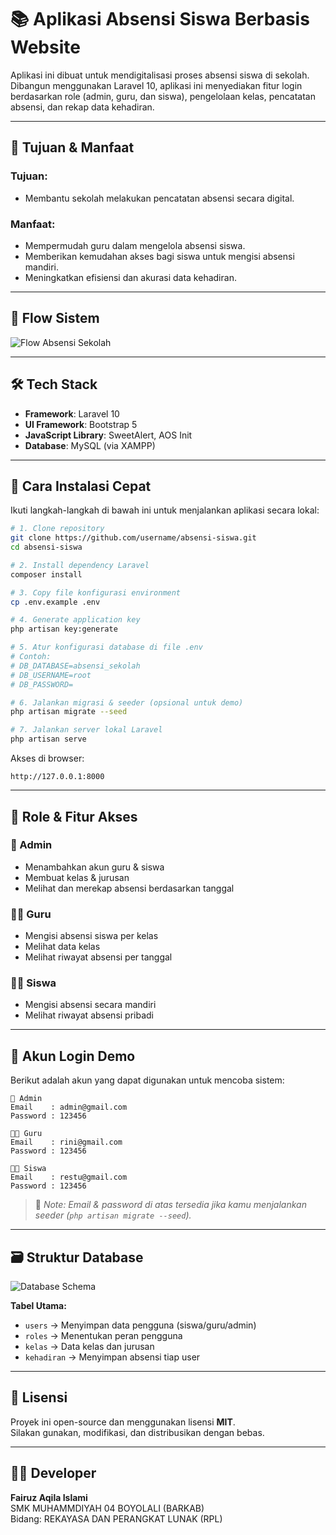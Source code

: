 
# 📚 Aplikasi Absensi Siswa Berbasis Website

Aplikasi ini dibuat untuk mendigitalisasi proses absensi siswa di sekolah. Dibangun menggunakan Laravel 10, aplikasi ini menyediakan fitur login berdasarkan role (admin, guru, dan siswa), pengelolaan kelas, pencatatan absensi, dan rekap data kehadiran.

---

## 🎯 Tujuan & Manfaat

### Tujuan:
- Membantu sekolah melakukan pencatatan absensi secara digital.

### Manfaat:
- Mempermudah guru dalam mengelola absensi siswa.
- Memberikan kemudahan akses bagi siswa untuk mengisi absensi mandiri.
- Meningkatkan efisiensi dan akurasi data kehadiran.

---

## 🧠 Flow Sistem

![Flow Absensi Sekolah](<img width="1144" height="531" alt="Image" src="https://github.com/user-attachments/assets/820b8b07-8a27-4065-8fd8-aaa170354e49" />)

---

## 🛠️ Tech Stack

- **Framework**: Laravel 10
- **UI Framework**: Bootstrap 5
- **JavaScript Library**: SweetAlert, AOS Init
- **Database**: MySQL (via XAMPP)

---

## 🔧 Cara Instalasi Cepat

Ikuti langkah-langkah di bawah ini untuk menjalankan aplikasi secara lokal:

```bash
# 1. Clone repository
git clone https://github.com/username/absensi-siswa.git
cd absensi-siswa

# 2. Install dependency Laravel
composer install

# 3. Copy file konfigurasi environment
cp .env.example .env

# 4. Generate application key
php artisan key:generate

# 5. Atur konfigurasi database di file .env
# Contoh:
# DB_DATABASE=absensi_sekolah
# DB_USERNAME=root
# DB_PASSWORD=

# 6. Jalankan migrasi & seeder (opsional untuk demo)
php artisan migrate --seed

# 7. Jalankan server lokal Laravel
php artisan serve
```

Akses di browser:
```
http://127.0.0.1:8000
```

---

## 👥 Role & Fitur Akses

### 🔐 Admin
- Menambahkan akun guru & siswa
- Membuat kelas & jurusan
- Melihat dan merekap absensi berdasarkan tanggal

### 👨‍🏫 Guru
- Mengisi absensi siswa per kelas
- Melihat data kelas
- Melihat riwayat absensi per tanggal

### 👨‍🎓 Siswa
- Mengisi absensi secara mandiri
- Melihat riwayat absensi pribadi

---

## 🧪 Akun Login Demo

Berikut adalah akun yang dapat digunakan untuk mencoba sistem:

```text
🔐 Admin
Email    : admin@gmail.com
Password : 123456

👨‍🏫 Guru
Email    : rini@gmail.com
Password : 123456

👨‍🎓 Siswa
Email    : restu@gmail.com
Password : 123456
```

> 📌 *Note: Email & password di atas tersedia jika kamu menjalankan seeder (`php artisan migrate --seed`).*

---

## 🗃️ Struktur Database

![Database Schema](<img width="944" height="544" alt="Image" src="https://github.com/user-attachments/assets/ab9c19f2-9012-4de7-bb4b-fcab742c9956" />)

**Tabel Utama:**
- `users` → Menyimpan data pengguna (siswa/guru/admin)
- `roles` → Menentukan peran pengguna
- `kelas` → Data kelas dan jurusan
- `kehadiran` → Menyimpan absensi tiap user

---

## 📜 Lisensi

Proyek ini open-source dan menggunakan lisensi **MIT**.  
Silakan gunakan, modifikasi, dan distribusikan dengan bebas.

---

## 🙋‍♂️ Developer

**Fairuz Aqila Islami**  
SMK MUHAMMDIYAH 04 BOYOLALI (BARKAB)  
Bidang: REKAYASA DAN PERANGKAT LUNAK (RPL)
